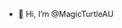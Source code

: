 - 👋 Hi, I’m @MagicTurtleAU


<!---
MagicTurtleAU/MagicTurtleAU is a ✨ special ✨ repository because its `README.md` (this file) appears on your GitHub profile.
You can click the Preview link to take a look at your changes.
--->

